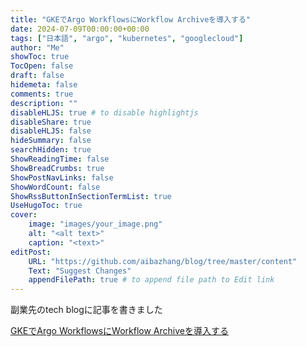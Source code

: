 ```yaml
---
title: "GKEでArgo WorkflowsにWorkflow Archiveを導入する"
date: 2024-07-09T00:00:00+00:00
tags: ["日本語", "argo", "kubernetes", "googlecloud"]
author: "Me"
showToc: true
TocOpen: false
draft: false
hidemeta: false
comments: true
description: ""
disableHLJS: true # to disable highlightjs
disableShare: true
disableHLJS: false
hideSummary: false
searchHidden: true
ShowReadingTime: false
ShowBreadCrumbs: true
ShowPostNavLinks: false
ShowWordCount: false
ShowRssButtonInSectionTermList: true
UseHugoToc: true
cover:
    image: "images/your_image.png"
    alt: "<alt text>"
    caption: "<text>"
editPost:
    URL: "https://github.com/aibazhang/blog/tree/master/content"
    Text: "Suggest Changes"
    appendFilePath: true # to append file path to Edit link
---
```


副業先のtech blogに記事を書きました

[GKEでArgo WorkflowsにWorkflow Archiveを導入する](https://product.10x.co.jp/entry/2024/07/09/083000)